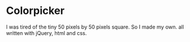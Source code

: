 # Colorpicker
I was tired of the tiny 50 pixels by 50 pixels square. So I made my own. all written with jQuery, html and css.
